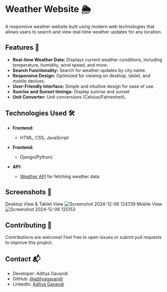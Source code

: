 # Weather Website 🌦️

A responsive weather website built using modern web technologies that allows users to search and view real-time weather updates for any location.

## Features 🚀

- **Real-time Weather Data:** Displays current weather conditions, including temperature, humidity, wind speed, and more.
- **Search Functionality:** Search for weather updates by city name.
- **Responsive Design:** Optimized for viewing on desktop, tablet, and mobile devices.
- **User-Friendly Interface:** Simple and intuitive design for ease of use.
- **Sunrise and Sunset timings:** Display sunrise and sunset
- **Unit Converter:** Unit conversions (Celsius/Fahrenheit).

## Technologies Used 🛠️

- **Frontend:**
  - HTML, CSS, JavaScript

- **Frontend:**
  - Django(Python)
- **API:**
  - [Weather API](https://www.weatherapi.com/) for fetching weather data

## Screenshots 📸
Desktop View & Tablet View
![Screenshot 2024-12-06 124739](https://github.com/user-attachments/assets/92fde2d6-773b-4b99-a1d4-2b713e7bd4a0)
Mobile View
![Screenshot 2024-12-06 125153](https://github.com/user-attachments/assets/dfa0e2d9-0df0-4d1f-a1af-d41c5bcd75d6)

## Contributing 🤝
Contributions are welcome! Feel free to open issues or submit pull requests to improve this project.

## Contact 📬
- Developer: Aditya Gavandi
- GitHub: [@adityagavandi](https://github.com/adityagavandi61)
- LinkedIn: [Aditya Gavandi](https://www.linkedin.com/in/adityagavandi/)

